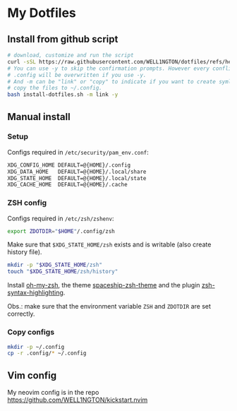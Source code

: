 # My Dotfiles

## Install from github script

```sh
# download, customize and run the script
curl -sSL https://raw.githubusercontent.com/WELL1NGTON/dotfiles/refs/heads/master/install-dotfiles.sh -o install-dotfiles.sh
# You can use -y to skip the confirmation prompts. However every conflict in
# .config will be overwritten if you use -y.
# And -m can be "link" or "copy" to indicate if you want to create symlinks or
# copy the files to ~/.config.
bash install-dotfiles.sh -m link -y
```

## Manual install

### Setup

Configs required in `/etc/security/pam_env.conf`:

```sh
XDG_CONFIG_HOME DEFAULT=@{HOME}/.config
XDG_DATA_HOME   DEFAULT=@{HOME}/.local/share
XDG_STATE_HOME  DEFAULT=@{HOME}/.local/state
XDG_CACHE_HOME  DEFAULT=@{HOME}/.cache
```

### ZSH config

Configs required in `/etc/zsh/zshenv`:

```sh
export ZDOTDIR="$HOME"/.config/zsh
```

Make sure that `$XDG_STATE_HOME/zsh` exists and is writable (also create history
file).

```sh
mkdir -p "$XDG_STATE_HOME/zsh"
touch "$XDG_STATE_HOME/zsh/history"
```

Install [oh-my-zsh](https://ohmyz.sh/), the theme
[spaceship-zsh-theme](https://github.com/spaceship-prompt/spaceship-prompt) and
the plugin
[zsh-syntax-highlighting](https://github.com/zsh-users/zsh-syntax-highlighting).

Obs.: make sure that the environment variable `ZSH` and `ZDOTDIR` are set
correctly.

### Copy configs

```sh
mkdir -p ~/.config
cp -r .config/* ~/.config
```

## Vim config

My neovim config is in the repo <https://github.com/WELL1NGTON/kickstart.nvim>
